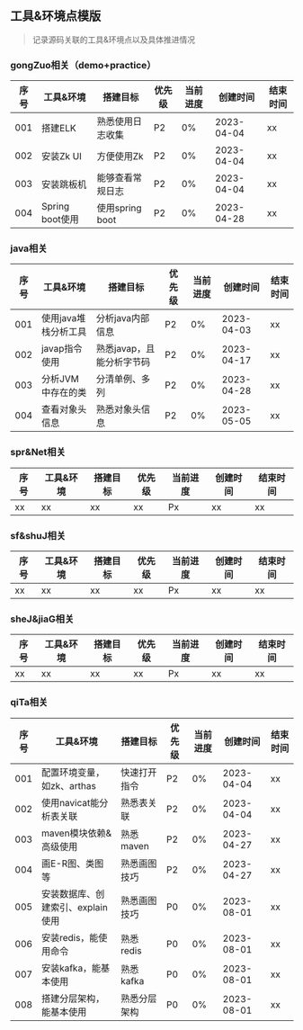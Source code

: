 ## 工具&环境点模版
> 记录源码关联的工具&环境点以及具体推进情况

### gongZuo相关（demo+practice）
| 序号  | 工具&环境         | 搭建目标          | 优先级 | 当前进度 | 创建时间       | 结束时间 |
|-----|---------------|---------------|-----|------|------------|------|
| 001 | 搭建ELK         | 熟悉使用日志收集      | P2  | 0%   | 2023-04-04 | xx   |
| 002 | 安装Zk UI       | 方便使用Zk        | P2  | 0%   | 2023-04-04 | xx   |
| 003 | 安装跳板机         | 能够查看常规日志      | P2  | 0%   | 2023-04-04 | xx   |
| 004 | Spring boot使用 | 使用spring boot | P2  | 0%   | 2023-04-28 | xx   |

### java相关
| 序号  | 工具&环境        | 搭建目标            | 优先级 | 当前进度 | 创建时间       | 结束时间 |
|-----|--------------|-----------------|-----|------|------------|------|
| 001 | 使用java堆栈分析工具 | 分析java内部信息      | P2  | 0%   | 2023-04-03 | xx   |
| 002 | javap指令使用    | 熟悉javap，且能分析字节码 | P2  | 0%   | 2023-04-17 | xx   |
| 003 | 分析JVM中存在的类   | 分清单例、多列         | P2  | 0%   | 2023-04-28 | xx   |
| 004 | 查看对象头信息      | 熟悉对象头信息         | P2  | 0%   | 2023-05-05 | xx   |

### spr&Net相关
| 序号  | 工具&环境 | 搭建目标 | 优先级 | 当前进度 | 创建时间 | 结束时间 |
|-----|-------|------|-----|------|------|------|
| xx  | xx    | xx   | xx  | Px   | xx   | xx   |

### sf&shuJ相关
| 序号  | 工具&环境 | 搭建目标 | 优先级 | 当前进度 | 创建时间 | 结束时间 |
|-----|-------|------|-----|------|------|------|
| xx  | xx    | xx   | xx  | Px   | xx   | xx   |

### sheJ&jiaG相关
| 序号  | 工具&环境 | 搭建目标 | 优先级 | 当前进度 | 创建时间 | 结束时间 |
|-----|-------|------|-----|------|------|------|
| xx  | xx    | xx   | xx  | Px   | xx   | xx   |

### qiTa相关
| 序号  | 工具&环境                | 搭建目标    | 优先级 | 当前进度 | 创建时间       | 结束时间 |
|-----|----------------------|---------|-----|------|------------|------|
| 001 | 配置环境变量，如zk、arthas    | 快速打开指令  | P2  | 0%   | 2023-04-04 | xx   |
| 002 | 使用navicat能分析表关联      | 熟悉表关联   | P2  | 0%   | 2023-04-04 | xx   |
| 003 | maven模块依赖&高级使用       | 熟悉maven | P2  | 0%   | 2023-04-27 | xx   |
| 004 | 画E-R图、类图等            | 熟悉画图技巧  | P2  | 0%   | 2023-04-27 | xx   |
| 005 | 安装数据库、创建索引、explain使用 | 熟悉画图技巧  | P0  | 0%   | 2023-08-01 | xx   |
| 006 | 安装redis，能使用命令        | 熟悉redis | P0  | 0%   | 2023-08-01 | xx   |
| 007 | 安装kafka，能基本使用        | 熟悉kafka | P0  | 0%   | 2023-08-01 | xx   |
| 008 | 搭建分层架构，能基本使用         | 熟悉分层架构  | P0  | 0%   | 2023-08-01 | xx   |
